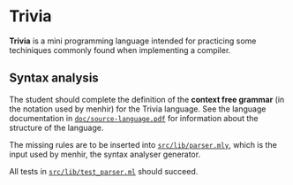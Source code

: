 # Trivia

**Trivia** is a mini programming language intended for practicing some techiniques commonly found when implementing a compiler.

## Syntax analysis

The student should complete the definition of the **context free grammar** (in the notation used by menhir) for the Trivia language. See the language documentation in [`doc/source-language.pdf`](doc/source-language.pdf) for information about the structure of the language.

The missing rules are to be inserted into [`src/lib/parser.mly`](src/lib/parser.mly), which is the input used by menhir, the syntax analyser generator.

All tests in [`src/lib/test_parser.ml`](src/lib/test_parser.ml) should succeed.

